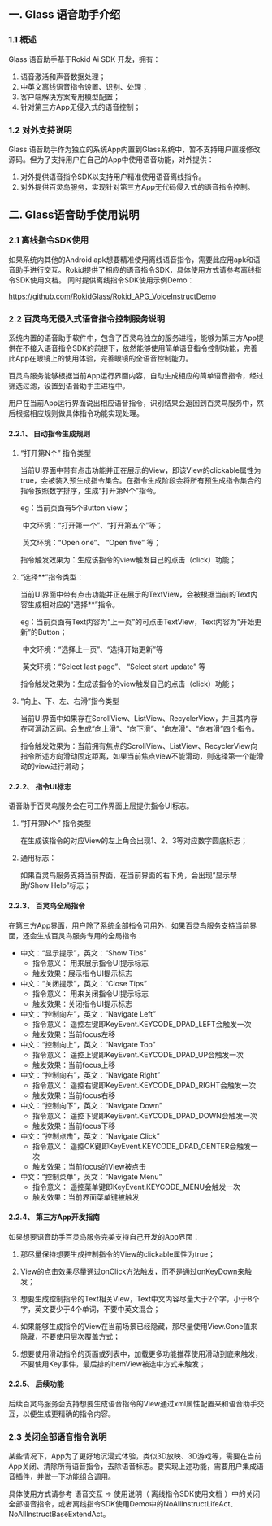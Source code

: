 
## 一. Glass 语音助手介绍

### 1.1 概述
Glass 语音助手基于Rokid Ai SDK 开发，拥有：
1. 语音激活和声音数据处理；
2. 中英文离线语音指令设置、识别、处理；
3. 客户端解决方案专用模型配置；
4. 针对第三方App无侵入式的语音控制；

### 1.2 对外支持说明
Glass 语音助手作为独立的系统App内置到Glass系统中，暂不支持用户直接修改源码。但为了支持用户在自己的App中使用语音功能，对外提供：
1. 对外提供语音指令SDK以支持用户精准使用语音离线指令。
2. 对外提供百灵鸟服务，实现针对第三方App无代码侵入式的语音指令控制。



## 二. Glass语音助手使用说明

### 2.1 离线指令SDK使用
如果系统内其他的Android apk想要精准使用离线语音指令，需要此应用apk和语音助手进行交互。Rokid提供了相应的语音指令SDK，具体使用方式请参考离线指令SDK使用文档。
同时提供离线指令SDK使用示例Demo：

https://github.com/RokidGlass/Rokid_APG_VoiceInstructDemo

### 2.2 百灵鸟无侵入式语音指令控制服务说明
系统内置的语音助手软件中，包含了百灵鸟独立的服务进程，能够为第三方App提供在不接入语音指令SDK的前提下，依然能够使用简单语音指令控制功能，完善此App在眼镜上的使用体验，完善眼镜的全语音控制能力。

百灵鸟服务能够根据当前App运行界面内容，自动生成相应的简单语音指令，经过筛选过滤，设置到语音助手主进程中。

用户在当前App运行界面说出相应语音指令，识别结果会返回到百灵鸟服务中，然后根据相应规则做具体指令功能实现处理。

#### 2.2.1、 自动指令生成规则
1. “打开第N个” 指令类型

   当前UI界面中带有点击功能并正在展示的View，即该View的clickable属性为true，会被装入预生成指令集合。在指令生成阶段会将所有预生成指令集合的指令按照数字排序，生成“打开第N个”指令。

   eg：当前页面有5个Button view；

   ​        中文环境：“打开第一个”、“打开第五个”等；

   ​        英文环境：“Open one”、 “Open five” 等；

   指令触发效果为：生成该指令的view触发自己的点击（click）功能；

2. “选择**”指令类型：

   当前UI界面中带有点击功能并正在展示的TextView，会被根据当前的Text内容生成相对应的“选择**”指令。

   eg：当前页面有Text内容为“上一页”的可点击TextView，Text内容为“开始更新”的Button；

   ​        中文环境：“选择上一页”、“选择开始更新”等

   ​        英文环境：“Select last page”、 “Select start update” 等

   指令触发效果为：生成该指令的view触发自己的点击（click）功能；

3. “向上、下、左、右滑”指令类型

   当前UI界面中如果存在ScrollView、ListView、RecyclerView，并且其内存在可滑动区间。会生成“向上滑”、“向下滑”、“向左滑”、“向右滑”四个指令。

   指令触发效果为：当前拥有焦点的ScrollView、ListView、RecyclerView向指令所述方向滑动固定距离，如果当前焦点view不能滑动，则选择第一个能滑动的view进行滑动；

   

#### 2.2.2、 指令UI标志
语音助手百灵鸟服务会在可工作界面上层提供指令UI标志。

1. “打开第N个” 指令类型

   在生成该指令的对应View的左上角会出现1、2、3等对应数字圆底标志；

2. 通用标志：

   如果百灵鸟服务支持当前界面，在当前界面的右下角，会出现“显示帮助/Show Help”标志；

#### 2.2.3、 百灵鸟全局指令
在第三方App界面，用户除了系统全部指令可用外，如果百灵鸟服务支持当前界面，还会生成百灵鸟服务专用的全局指令：
* 中文：“显示提示”，英文：“Show Tips” 
  * 指令意义： 用来展示指令UI提示标志
  * 触发效果：展示指令UI提示标志
* 中文：“关闭提示”，英文：“Close Tips” 
  * 指令意义： 用来关闭指令UI提示标志
  * 触发效果：关闭指令UI提示标志
* 中文：“控制向左”，英文：“Navigate Left” 
  * 指令意义： 遥控左键即KeyEvent.KEYCODE_DPAD_LEFT会触发一次
  * 触发效果：当前focus左移
* 中文：“控制向上”，英文：“Navigate Top” 
  * 指令意义： 遥控上键即KeyEvent.KEYCODE_DPAD_UP会触发一次
  * 触发效果：当前focus上移
* 中文：“控制向右”，英文：“Navigate Right” 
  * 指令意义： 遥控右键即KeyEvent.KEYCODE_DPAD_RIGHT会触发一次
  * 触发效果：当前focus右移
* 中文：“控制向下”，英文：“Navigate Down” 
  * 指令意义： 遥控下键即KeyEvent.KEYCODE_DPAD_DOWN会触发一次
  * 触发效果：当前focus下移
* 中文：“控制点击”，英文：“Navigate Click” 
  * 指令意义： 遥控OK键即KeyEvent.KEYCODE_DPAD_CENTER会触发一次
  * 触发效果：当前focus的View被点击
* 中文：“控制菜单”，英文：“Navigate Menu” 
  * 指令意义： 遥控菜单键即KeyEvent.KEYCODE_MENU会触发一次
  * 触发效果：当前界面菜单键被触发



#### 2.2.4、 第三方App开发指南

如果想要语音助手百灵鸟服务完美支持自己开发的App界面：

1. 那尽量保持想要生成控制指令的View的clickable属性为true；

2. View的点击效果尽量通过onClick方法触发，而不是通过onKeyDown来触发；

3. 想要生成控制指令的Text相关View，Text中文内容尽量大于2个字，小于8个字，英文要少于4个单词，不要中英文混合；

4. 如果能够生成指令的View在当前场景已经隐藏，那尽量使用View.Gone值来隐藏，不要使用层次覆盖方式；

5. 想要使用滑动指令的页面或列表中，加载更多功能推荐使用滑动到底来触发，不要使用Key事件，最后排的ItemView被选中方式来触发；

#### 2.2.5、 后续功能

后续百灵鸟服务会支持想要生成语音指令的View通过xml属性配置来和语音助手交互，以便生成更精确的指令内容。

### 2.3 关闭全部语音指令说明

某些情况下，App为了更好地沉浸式体验，类似3D放映、3D游戏等，需要在当前App关闭、清除所有语音指令，去除语音标志。要实现上述功能，需要用户集成语音插件，并做一下功能组合调用。

具体使用方式请参考 语音交互 -> 使用说明（ 离线指令SDK使用文档 ）中的关闭全部语音指令，或者离线指令SDK使用Demo中的NoAllInstructLifeAct、NoAllInstructBaseExtendAct。
